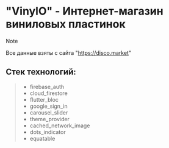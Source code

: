 # **"VinylO" - Интернет-магазин виниловых пластинок**

> [!NOTE]
> Все данные взяты с сайта "https://disco.market"

## Стек технологий:
> - firebase_auth
> - cloud_firestore
> - flutter_bloc
> - google_sign_in
> - carousel_slider
> - theme_provider
> - cached_network_image
> - dots_indicator
> - equatable






